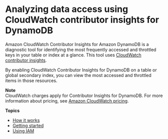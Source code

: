 # Analyzing data access using CloudWatch contributor insights for DynamoDB<a name="contributorinsights"></a>

Amazon CloudWatch Contributor Insights for Amazon DynamoDB is a diagnostic tool for identifying the most frequently accessed and throttled keys in your table or index at a glance\. This tool uses [CloudWatch contributor insights](https://docs.aws.amazon.com/AmazonCloudWatch/latest/monitoring/ContributorInsights.html)\.

By enabling CloudWatch Contributor Insights for DynamoDB on a table or global secondary index, you can view the most accessed and throttled items in those resources\.

**Note**  
CloudWatch charges apply for Contributor Insights for DynamoDB\. For more information about pricing, see [ Amazon CloudWatch pricing](https://aws.amazon.com/cloudwatch/pricing/)\. 

**Topics**
+ [How it works](contributorinsights_HowItWorks.md)
+ [Getting started](contributorinsights_tutorial.md)
+ [Using IAM](Contributor_Insights_IAM.md)